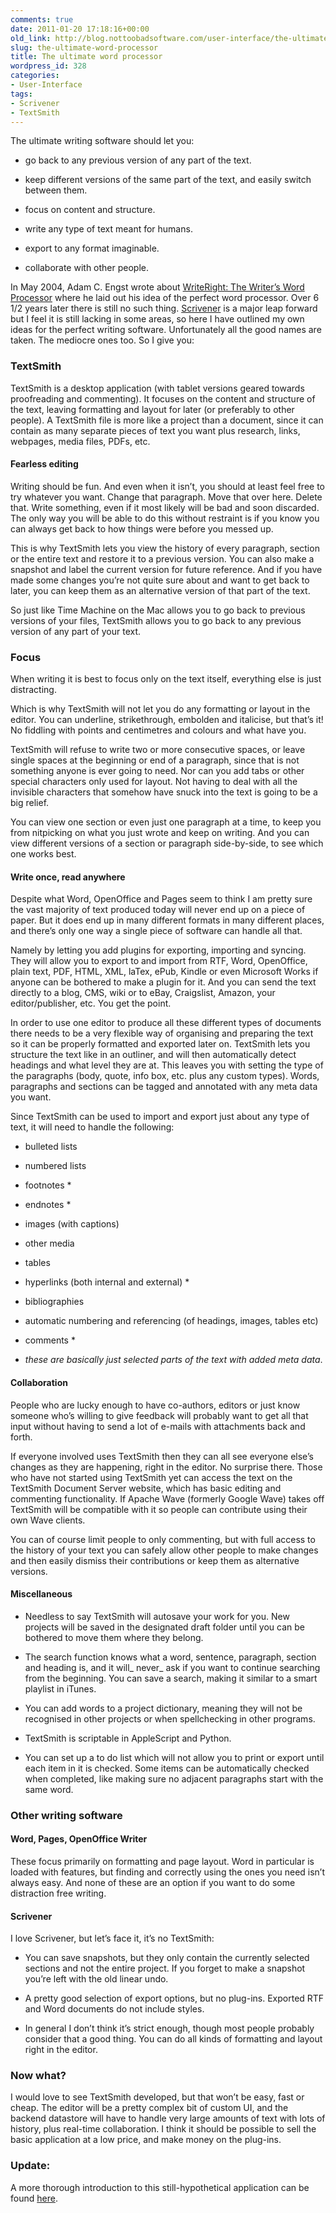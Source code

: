 ```yaml
---
comments: true
date: 2011-01-20 17:18:16+00:00
old_link: http://blog.nottoobadsoftware.com/user-interface/the-ultimate-word-processor/
slug: the-ultimate-word-processor
title: The ultimate word processor
wordpress_id: 328
categories:
- User-Interface
tags:
- Scrivener
- TextSmith
---
```



The ultimate writing software should let you:


	
  * go back to any previous version of any part of the text.

	
  * keep different versions of the same part of the text, and easily switch between them.

	
  * focus on content and structure.

	
  * write any type of text meant for humans.

	
  * export to any format imaginable.

	
  * collaborate with other people.

In May 2004, Adam C. Engst wrote about [WriteRight: The Writer’s Word Processor](http://db.tidbits.com/article/07670) where he laid out his idea of the perfect word processor. Over 6 1/2 years later there is still no such thing. [Scrivener](https://www.literatureandlatte.com/scrivener/overview) is a major leap forward but I feel it is still lacking in some areas, so here I have outlined my own ideas for the perfect writing software. Unfortunately all the good names are taken. The mediocre ones too. So I give you:

<!-- more -->

### TextSmith


TextSmith is a desktop application (with tablet versions geared towards proofreading and commenting). It focuses on the content and structure of the text, leaving formatting and layout for later (or preferably to other people). A TextSmith file is more like a project than a document, since it can contain as many separate pieces of text you want plus research, links, webpages, media files, PDFs, etc.


#### Fearless editing


Writing should be fun. And even when it isn’t, you should at least feel free to try whatever you want. Change that paragraph. Move that over here. Delete that. Write something, even if it most likely will be bad and soon discarded. The only way you will be able to do this without restraint is if you know you can always get back to how things were before you messed up.

This is why TextSmith lets you view the history of every paragraph, section or the entire text and restore it to a previous version. You can also make a snapshot and label the current version for future reference. And if you have made some changes you’re not quite sure about and want to get back to later, you can keep them as an alternative version of that part of the text.

So just like Time Machine on the Mac allows you to go back to previous versions of your files, TextSmith allows you to go back to any previous version of any part of your text.


### Focus


When writing it is best to focus only on the text itself, everything else is just distracting.

Which is why TextSmith will not let you do any formatting or layout in the editor. You can underline, strikethrough, embolden and italicise, but that’s it! No fiddling with points and centimetres and colours and what have you.

TextSmith will refuse to write two or more consecutive spaces, or leave single spaces at the beginning or end of a paragraph, since that is not something anyone is ever going to need. Nor can you add tabs or other special characters only used for layout. Not having to deal with all the invisible characters that somehow have snuck into the text is going to be a big relief.

You can view one section or even just one paragraph at a time, to keep you from nitpicking on what you just wrote and keep on writing. And you can view different versions of a section or paragraph side-by-side, to see which one works best.


#### Write once, read anywhere


Despite what Word, OpenOffice and Pages seem to think I am pretty sure the vast majority of text produced today will never end up on a piece of paper. But it does end up in many different formats in many different places, and there’s only one way a single piece of software can handle all that.

Namely by letting you add plugins for exporting, importing and syncing. They will allow you to export to and import from RTF, Word, OpenOffice, plain text, PDF, HTML, XML, laTex, ePub, Kindle or even Microsoft Works if anyone can be bothered to make a plugin for it. And you can send the text directly to a blog, CMS, wiki or to eBay, Craigslist, Amazon, your editor/publisher, etc. You get the point.

In order to use one editor to produce all these different types of documents there needs to be a very flexible way of organising and preparing the text so it can be properly formatted and exported later on. TextSmith lets you structure the text like in an outliner, and will then automatically detect headings and what level they are at. This leaves you with setting the type of the paragraphs (body, quote, info box, etc. plus any custom types). Words, paragraphs and sections can be tagged and annotated with any meta data you want.

Since TextSmith can be used to import and export just about any type of text, it will need to handle the following:

	
  * bulleted lists

	
  * numbered lists

	
  * footnotes *

	
  * endnotes *

	
  * images (with captions)

	
  * other media

	
  * tables

	
  * hyperlinks (both internal and external) *

	
  * bibliographies

	
  * automatic numbering and referencing (of headings, images, tables etc)

	
  * comments *


* _these are basically just selected parts of the text with added meta data_.


#### Collaboration


People who are lucky enough to have co-authors, editors or just know someone who’s willing to give feedback will probably want to get all that input without having to send a lot of e-mails with attachments back and forth.

If everyone involved uses TextSmith then they can all see everyone else’s changes as they are happening, right in the editor. No surprise there. Those who have not started using TextSmith yet can access the text on the TextSmith Document Server website, which has basic editing and commenting functionality. If Apache Wave (formerly Google Wave) takes off TextSmith will be compatible with it so people can contribute using their own Wave clients.

You can of course limit people to only commenting, but with full access to the history of your text you can safely allow other people to make changes and then easily dismiss their contributions or keep them as alternative versions.


#### Miscellaneous

	
  * Needless to say TextSmith will autosave your work for you. New projects will be saved in the designated draft folder until you can be bothered to move them where they belong.

	
  * The search function knows what a word, sentence, paragraph, section and heading is, and it will_ never_ ask if you want to continue searching from the beginning. You can save a search, making it similar to a smart playlist in iTunes.

	
  * You can add words to a project dictionary, meaning they will not be recognised in other projects or when spellchecking in other programs.

	
  * TextSmith is scriptable in AppleScript and Python.

	
  * You can set up a to do list which will not allow you to print or export until each item in it is checked. Some items can be automatically checked when completed, like making sure no adjacent paragraphs start with the same word.


### Other writing software


#### Word, Pages, OpenOffice Writer


These focus primarily on formatting and page layout. Word in particular is loaded with features, but finding and correctly using the ones you need isn’t always easy. And none of these are an option if you want to do some distraction free writing.


#### Scrivener


I love Scrivener, but let’s face it, it’s no TextSmith:

	
  * You can save snapshots, but they only contain the currently selected sections and not the entire project. If you forget to make a snapshot you’re left with the old linear undo.

	
  * A pretty good selection of export options, but no plug-ins. Exported RTF and Word documents do not include styles.

	
  * In general I don’t think it’s strict enough, though most people probably consider that a good thing. You can do all kinds of formatting and layout right in the editor.


### Now what?


I would love to see TextSmith developed, but that won’t be easy, fast or cheap. The editor will be a pretty complex bit of custom UI, and the backend datastore will have to handle very large amounts of text with lots of history, plus real-time collaboration. I think it should be possible to sell the basic application at a low price, and make money on the plug-ins.

### Update:


A more thorough introduction to this still-hypothetical application can be found [here](/textsmith).
